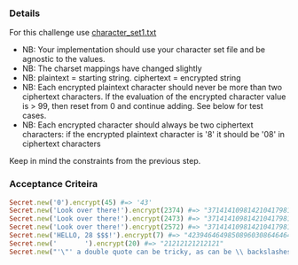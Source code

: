 
### Details

For this challenge use [character_set1.txt](./char_sets/character_set1.txt)

- NB: Your implementation should use your character set file and be agnostic to the values.
- NB: The charset mappings have changed slightly
- NB: plaintext = starting string. ciphertext = encrypted string
- NB: Each encrypted plaintext character should never be more than two ciphertext characters. If the evaluation of the encrypted character value is > 99, then reset from 0 and continue adding. See below for test cases.
- NB: Each encrypted character should always be two ciphertext characters: if the encrypted plaintext character is '8'  it should be '08' in ciphertext characters

Keep in mind the constraints from the previous step.

### Acceptance Criteira
```ruby
Secret.new('0').encrypt(45) #=> '43'
Secret.new('Look over there!').encrypt(2374) #=> "37141410981421041798190704170452"
Secret.new('Look over there!').encrypt(2473) #=> "37141410981421041798190704170452"
Secret.new('Look over there!').encrypt(2572) #=> "37141410981421041798190704170452"
Secret.new('HELLO, 28 $$$!').encrypt(7) #=> "4239464649850896030864646461"
Secret.new('       ').encrypt(20) #=> "21212121212121"
Secret.new("'\"' a double quote can be tricky, as can be \\ backslashes").encrypt(43) #=> "181918444544485965465649446165596449444745584446494464625347556922444563444745584446494420444645475563564563524963"
```
